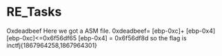 # RE_Tasks
Oxdeadbeef
Here we got a ASM file.
 0xdeadbeef= [ebp-0xc]+ [ebp-0x4]
 [ebp-0xc]<=0x6f56df65
 [ebp-0x4] = 0x6f56df8d
 so the flag is inctfj{1867964258,1867964301}


 
